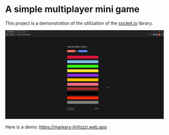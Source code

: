 # A simple multiplayer mini game

This project is a demonstration of the utilization of the [socket.io](https://socket.io) library.

![preview](https://github.com/nablaFox/Markers/blob/main/preview.png?raw=true)

Here is a demo: https://markers-linfozzi.web.app